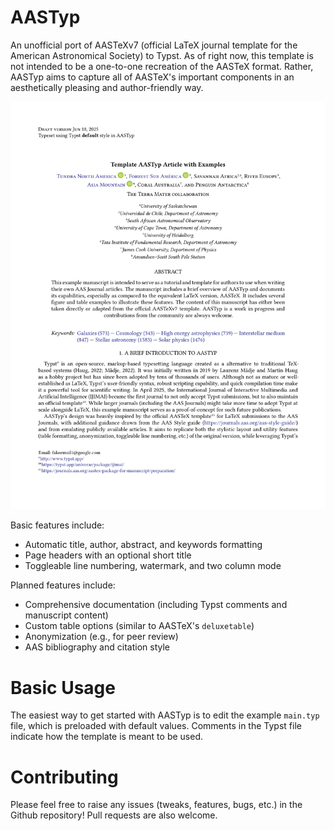 # AASTyp

An unofficial port of AASTeXv7 (official LaTeX journal template for the American Astronomical Society) to Typst. As of right now, this template is not intended to be a one-to-one recreation of the AASTeX format. Rather, AASTyp aims to capture all of AASTeX's important components in an aesthetically pleasing and author-friendly way.

<center><img src="assets/example_page.png" alt="Example page" width="600"></center>

Basic features include:
- Automatic title, author, abstract, and keywords formatting
- Page headers with an optional short title
- Toggleable line numbering, watermark, and two column mode

Planned features include:
- Comprehensive documentation (including Typst comments and manuscript content)
- Custom table options (similar to AASTeX's `deluxetable`)
- Anonymization (e.g., for peer review)
- AAS bibliography and citation style

# Basic Usage

The easiest way to get started with AASTyp is to edit the example `main.typ` file, which is preloaded with default values. Comments in the Typst file indicate how the template is meant to be used.

# Contributing

Please feel free to raise any issues (tweaks, features, bugs, etc.) in the Github repository! Pull requests are also welcome.
